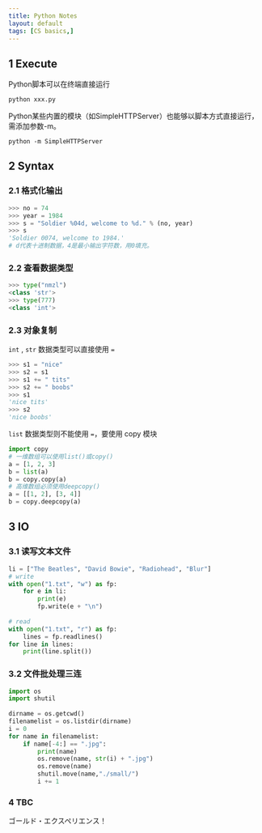```yaml
---
title: Python Notes
layout: default
tags: [CS basics,]
---
```


## 1 Execute

Python脚本可以在终端直接运行

```python
python xxx.py
```

Python某些内置的模块（如SimpleHTTPServer）也能够以脚本方式直接运行，需添加参数-m。

```shell
python -m SimpleHTTPServer
```



## 2 Syntax

### 2.1 格式化输出

```python
>>> no = 74
>>> year = 1984
>>> s = "Soldier %04d, welcome to %d." % (no, year)
>>> s
'Soldier 0074, welcome to 1984.'
# d代表十进制数据，4是最小输出字符数，用0填充。
```

### 2.2 查看数据类型

```python
>>> type("nmzl")
<class 'str'>
>>> type(777)
<class 'int'>
```

### 2.3 对象复制

<code>int</code> , <code>str</code> 数据类型可以直接使用 <code>=</code>

```python
>>> s1 = "nice"
>>> s2 = s1
>>> s1 += " tits"
>>> s2 += " boobs"
>>> s1
'nice tits'
>>> s2
'nice boobs'
```

<code>list</code> 数据类型则不能使用 <code>=</code>，要使用 copy 模块

```python
import copy
# 一维数组可以使用list()或copy()
a = [1, 2, 3]
b = list(a)
b = copy.copy(a)
# 高维数组必须使用deepcopy()
a = [[1, 2], [3, 4]]
b = copy.deepcopy(a)
```



## 3 IO

### 3.1 读写文本文件

```python
li = ["The Beatles", "David Bowie", "Radiohead", "Blur"]
# write
with open("1.txt", "w") as fp:
	for e in li:
		print(e)
		fp.write(e + "\n")
        
# read
with open("1.txt", "r") as fp:
    lines = fp.readlines()
for line in lines:
    print(line.split())
```

### 3.2 文件批处理三连

```python
import os
import shutil
    
dirname = os.getcwd()
filenamelist = os.listdir(dirname)
i = 0
for name in filenamelist:
    if name[-4:] == ".jpg":
    	print(name)
        os.remove(name, str(i) + ".jpg")
        os.remove(name)
    	shutil.move(name,"./small/") 
        i += 1
```



### 4 TBC

ゴールド・エクスペリエンス！